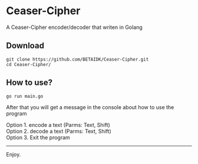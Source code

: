 # Ceaser-Cipher
A Ceaser-Cipher encoder/decoder that writen in Golang

## Download
```
git clone https://github.com/BETAIDK/Ceaser-Cipher.git
cd Ceaser-Cipher/
```
## How to use?
```
go run main.go
```

After that you will get a message in the console about how to use the program

Option 1. encode a text (Parms: Text, Shift) <br>
Option 2. decode a text (Parms: Text, Shift) <br>
Option 3. Exit the program
*** 

Enjoy.
